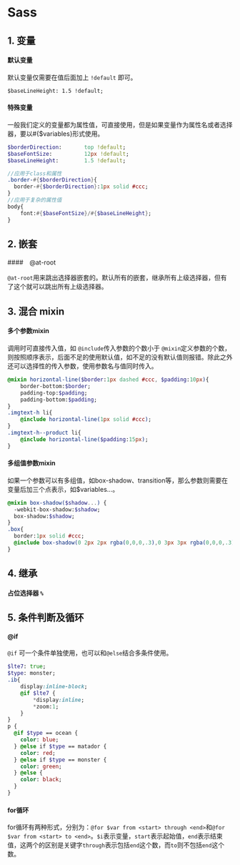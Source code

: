 # Sass

## 1. 变量

#### 默认变量

默认变量仅需要在值后面加上 `!default` 即可。  

`$baseLineHeight: 1.5 !default;`  

#### 特殊变量

一般我们定义的变量都为属性值，可直接使用，但是如果变量作为属性名或者选择器，要以#{$variables}形式使用。  

```sass
$borderDirection:       top !default;
$baseFontSize:          12px !default;
$baseLineHeight:        1.5 !default;

//应用于class和属性
.border-#{$borderDirection}{
  border-#{$borderDirection}:1px solid #ccc;
}
//应用于复杂的属性值
body{
    font:#{$baseFontSize}/#{$baseLineHeight};
}
```


## 2. 嵌套

####　@at-root

`@at-root`用来跳出选择器嵌套的。默认所有的嵌套，继承所有上级选择器，但有了这个就可以跳出所有上级选择器。  


## 3. 混合 mixin

#### 多个参数mixin

调用时可直接传入值，如 `@include`传入参数的个数小于 `@mixin`定义参数的个数，则按照顺序表示，后面不足的使用默认值，如不足的没有默认值则报错。除此之外还可以选择性的传入参数，使用参数名与值同时传入。  

```Sass
@mixin horizontal-line($border:1px dashed #ccc, $padding:10px){
    border-bottom:$border;
    padding-top:$padding;
    padding-bottom:$padding;  
}
.imgtext-h li{
    @include horizontal-line(1px solid #ccc);
}
.imgtext-h--product li{
    @include horizontal-line($padding:15px);
}
```  

#### 多组值参数mixin

如果一个参数可以有多组值，如box-shadow、transition等，那么参数则需要在变量后加三个点表示，如$variables...。  

```Sass
@mixin box-shadow($shadow...) {
  -webkit-box-shadow:$shadow;
  box-shadow:$shadow;
}
.box{
  border:1px solid #ccc;
  @include box-shadow(0 2px 2px rgba(0,0,0,.3),0 3px 3px rgba(0,0,0,.3),0 4px 4px rgba(0,0,0,.3));
}
```  

## 4. 继承

#### 占位选择器 `%`  

## 5. 条件判断及循环

#### @if

`@if` 可一个条件单独使用，也可以和`@else`结合多条件使用。  

```Sass
$lte7: true;
$type: monster;
.ib{
    display:inline-block;
    @if $lte7 {
        *display:inline;
        *zoom:1;
    }
}
p {
  @if $type == ocean {
    color: blue;
  } @else if $type == matador {
    color: red;
  } @else if $type == monster {
    color: green;
  } @else {
    color: black;
  }
}
```  

#### for循环

for循环有两种形式，分别为：`@for $var from <start> through <end>`和`@for $var from <start> to <end>`。`$i`表示变量，`start`表示起始值，`end`表示结束值，这两个的区别是关键字`through`表示包括`end`这个数，而`to`则不包括`end`这个数。
